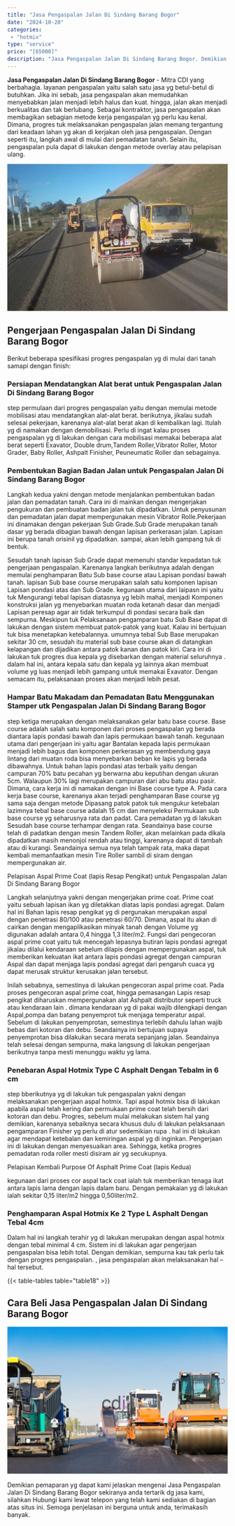 ```yaml
---
title: "Jasa Pengaspalan Jalan Di Sindang Barang Bogor"
date: "2024-10-20"
categories:
 - "hotmix"
type: "service"
price: "[65000]"
description: "Jasa Pengaspalan Jalan Di Sindang Barang Bogor. Demikian pemaparan yg dapat kami jelaskan mengenai Jasa Pengaspalan Jalan Di Sindang Barang Bogor sekiranya a..."
---
```


**Jasa Pengaspalan Jalan Di Sindang Barang Bogor** - Mitra CDI yang berbahagia. layanan pengaspalan yaitu salah satu jasa yg betul-betul di butuhkan. Jika ini sebab, jasa pengaspalan akan memudahkan menyebabkan jalan menjadi lebih halus dan kuat. hingga, jalan akan menjadi berkualitas dan tak berlubang. Sebagai kontraktor, jasa pengaspalan akan membagikan sebagian metode kerja pengaspalan yg perlu kau kenal. Dimana, progres tuk melaksanakan pengaspalan jalan memang tergantung dari keadaan lahan yg akan di kerjakan oleh jasa pengaspalan. Dengan seperti itu, langkah awal di mulai dari pemadatan tanah. Selain itu, pengaspalan pula dapat di lakukan dengan metode overlay atau pelapisan ulang.

![Jasa Pengaspalan Jalan Di Sindang Barang Bogor](/images/hotmix/jasa-hotmix-aspal-33.jpg)

## Pengerjaan Pengaspalan Jalan Di Sindang Barang Bogor

Berikut beberapa spesifikasi progres pengaspalan yg di mulai dari tanah samapi dengan finish:

### Persiapan Mendatangkan Alat berat untuk Pengaspalan Jalan Di Sindang Barang Bogor

step permulaan dari progres pengaspalan yaitu dengan memulai metode mobilisasi atau mendatangkan alat-alat berat. berikutnya, jikalau sudah selesai pekerjaan, karenanya alat-alat berat akan di kembalikan lagi. Itulah yg di namakan dengan demobilisasi. Perlu di ingat kalau proses pengaspalan yg di lakukan dengan cara mobilisasi memakai beberapa alat berat seperti Exavator, Double drum,Tandem Roller,Vibrator Roller, Motor Grader, Baby Roller, Ashpalt Finisher, Peuneumatic Roller dan sebagainya.

### Pembentukan Bagian Badan Jalan untuk Pengaspalan Jalan Di Sindang Barang Bogor

Langkah kedua yakni dengan metode menjalankan pembentukan badan jalan dan pemadatan tanah. Cara ini di mainkan dengan mengerjakan pengukuran dan pembuatan badan jalan tuk dipadatkan. Untuk penyusunan dan pemadatan jalan dapat mempergunakan mesin Vibrator Rolle.Pekerjaan ini dinamakan dengan pekerjaan Sub Grade.Sub Grade merupakan tanah dasar yg berada dibagian bawah dengan lapisan perkerasan jalan. Lapisan ini berupa tanah orisinil yg dipadatkan. sampai, akan lebih gampang tuk di bentuk.

Sesudah tanah lapisan Sub Grade dapat memenuhi standar kepadatan tuk pengerjaan pengaspalan. Karenanya langkah berikutnya adalah dengan memulai penghamparan Batu Sub base course atau Lapisan pondasi bawah tanah. lapisan Sub base course merupakan salah satu komponen lapisan Lapisan pondasi atas dan Sub Grade. kegunaan utama dari laipasn ini yaitu tuk Mengurangi tebal lapisan diatasnya yg lebih mahal, menjadi Komponen konstruksi jalan yg menyebarkan muatan roda ketanah dasar dan menjadi Lapisan peresap agar air tidak terkumpul di pondasi secara baik dan sempurna. Meskipun tuk Pelaksanaan pengamparan batu Sub Base dapat di lakukan dengan sistem membuat patok-patok yang kuat. Kalau ini bertujuan tuk bisa menetapkan ketebalannya. umumnya tebal Sub Base merupakan sekitar 30 cm, sesudah itu material sub base course akan di datangkan kelapangan dan dijadikan antara patok kanan dan patok kiri. Cara ini di lakukan tuk progres dua kepala yg disebarkan dengan material seluruhnya . dalam hal ini, antara kepala satu dan kepala yg lainnya akan membuat volume yg luas menjadi lebih gampang untuk memakai Exavator. Dengan semacam itu, pelaksanaan proses akan menjadi lebih pesat.

### Hampar Batu Makadam dan Pemadatan Batu Menggunakan Stamper utk Pengaspalan Jalan Di Sindang Barang Bogor

step ketiga merupakan dengan melaksanakan gelar batu base course. Base course adalah salah satu komponen dari proses pengaspalan yg berada diantara lapis pondasi bawah dan lapis permukaan bawah tanah. kegunaan utama dari pengerjaan ini yaitu agar Bantalan kepada lapis permukaan menjadi lebih bagus dan komponen perkerasan yg membendung gaya lintang dari muatan roda bisa menyebarkan beban ke lapis yg berada dibawahnya. Untuk bahan lapis pondasi atas terbaik yaitu dengan campuran 70% batu pecahan yg berwarna abu keputihan dengan ukuran 5cm. Walaupun 30% lagi merupakan campuran dari abu batu atau pasir. Dimana, cara kerja ini di namakan dengan ini Base course type A. Pada cara kerja base course, karenanya akan terjadi penghamparan Base course yg sama saja dengan metode Dipasang patok patok tuk mengukur ketebalan lazimnya tebal base course adalah 15 cm dan menyeleksi Permukaan sub base course yg seharusnya rata dan padat. Cara pemadatan yg di lakukan Sesudah base course terhampar dengan rata. Seandainya base course telah di padatkan dengan mesin Tandem Roller, akan melainkan pada dikala dipadatkan masih menonjol rendah atau tinggi, karenanya dapat di tambah atau di kurangi. Seandainya semua nya telah tampak rata, maka dapat kembali memanfaatkan mesin Tire Roller sambil di siram dengan mempergunakan air.

Pelapisan Aspal Prime Coat (lapis Resap Pengikat) untuk Pengaspalan Jalan Di Sindang Barang Bogor

Langkah selanjutnya yakni dengan mengerjakan prime coat. Prime coat yaitu sebuah lapisan ikan yg diletakkan diatas lapis pondasi agregat. Dalam hal ini Bahan lapis resap pengikat yg di pergunakan merupakan aspal dengan penetrasi 80/100 atau penetrasi 60/70. Dimana, aspal itu akan di cairkan dengan mengaplikasikan minyak tanah dengan Volume yg digunakan adalah antara 0,4 hingga 1,3 liter/m2. Fungsi dari pengecoran aspal prime coat yaitu tuk mencegah lepasnya butiran lapis pondasi agregat jikalau dilalui kendaraan sebelum dilapis dengan mempergunakan aspal, tuk memberikan kekuatan ikat antara lapis pondasi agregat dengan campuran Aspal dan dapat menjaga lapis pondasi agregat dari pengaruh cuaca yg dapat merusak struktur kerusakan jalan tersebut.

Inilah sebabnya, semestinya di lakukan pengecoran aspal prime coat. Pada proses pengecoran aspal prime coat, hingga pemasangan Lapis resap pengikat diharuskan mempergunakan alat Ashpalt distributor seperti truck atau kendaraan lain . dimana kendaraan yg di pakai wajib dilengkapi dengan Aspal,pompa dan batang penyemprot tuk menjaga temperatur aspal. Sebelum di lakukan penyemprotan, semestinya terlebih dahulu lahan wajib bebas dari kotoran dan debu. Seandainya ini bertujuan supaya penyemprotan bisa dilakukan secara merata sepanjang jalan. Seandainya telah selesai dengan sempurna, maka langsung di lakukan pengerjaan berikutnya tanpa mesti menunggu waktu yg lama.

### Penebaran Aspal Hotmix Type C Asphalt Dengan Tebalm in 6 cm

step bberikutnya yg di lakukan tuk pengaspalan yakni dengan melaksanakan pengerjaan aspal hotmix. Tapi aspal hotmix bisa di lakukan apabila aspal telah kering dan permukaan prime coat telah bersih dari kotoran dan debu. Progres, sebelum mulai melakukan sistem hal yang demikian, karenanya sebaiknya secara khusus dulu di lakukan pelaksanaan pengamparan Finisher yg perlu di atur sedemikian rupa . hal ini di lakukan agar mendapat ketebalan dan kemiringan aspal yg di inginkan. Pengerjaan ini di lakukan dengan menyesuaikan area. Sehingga, ketika progres pemadatan roda roller mesti disiram air yg secukupnya.

Pelapisan Kembali Purpose Of Asphalt Prime Coat (lapis Kedua)

kegunaan dari proses cor aspal tack coat ialah tuk memberikan tenaga ikat antara lapis lama dengan lapis dalam baru. Dengan pemakaian yg di lakukan ialah sekitar 0,15 liter/m2 hingga 0,50liter/m2.

### Penghamparan Aspal Hotmix Ke 2 Type L Asphalt Dengan Tebal 4cm

Dalam hal ini langkah terahir yg di lakukan merupakan dengan aspal hotmix dengan tebal minimal 4 cm. Sistem ini di lakukan agar pengerjaan pengaspalan bisa lebih total. Dengan demikian, sempurna kau tak perlu tak dengan progres pengaspalan. , jasa pengaspalan akan melaksanakan hal – hal tersebut.

{{< table-tables table="table18" >}}

## Cara Beli Jasa Pengaspalan Jalan Di Sindang Barang Bogor

![Jasa Pengaspalan Jalan Di Sindang Barang Bogor](/images/hotmix/jasa-hotmix-aspal-32.jpg)

Demikian pemaparan yg dapat kami jelaskan mengenai Jasa Pengaspalan Jalan Di Sindang Barang Bogor sekiranya anda tertarik dg jasa kami, silahkan Hubungi kami lewat telepon yang telah kami sediakan di bagian atas situs ini. Semoga penjelasan ini berguna untuk anda, terimakasih banyak.
